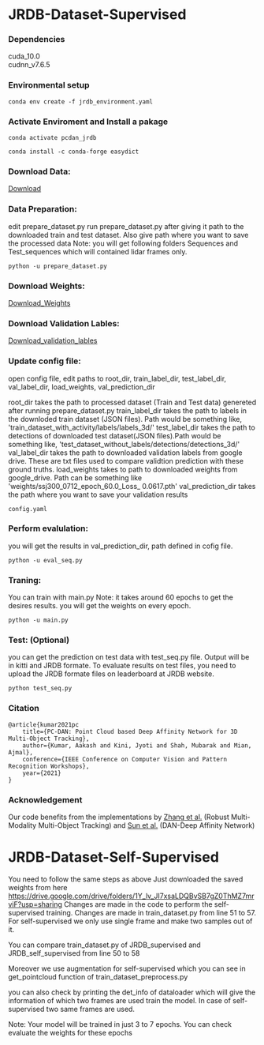 # JRDB-Dataset-Supervised

### Dependencies
cuda_10.0 <br/>
cudnn_v7.6.5

### Environmental setup


```
conda env create -f jrdb_environment.yaml
```

### Activate Enviroment and Install a pakage

```
conda activate pcdan_jrdb

conda install -c conda-forge easydict
```


### Download Data:

[Download](https://jrdb.stanford.edu/dataset/about)

### Data Preparation:
edit prepare_dataset.py
run prepare_dataset.py after giving it path to the downloaded train and test dataset. Also give path where you want to save the processed data
Note: you will get following folders Sequences and Test_sequences which will contained lidar frames only.

```
python -u prepare_dataset.py
```

### Download Weights:

[Download_Weights](https://drive.google.com/drive/folders/1Y_lv_JI7xsaLDQBvSB7gZ0ThMZ7mrviF?usp=sharing)


### Download Validation Lables:

[Download_validation_lables](https://drive.google.com/drive/folders/1Y_lv_JI7xsaLDQBvSB7gZ0ThMZ7mrviF?usp=sharing) 

### Update config file:
open config file, edit paths to root_dir, train_label_dir, test_label_dir, val_label_dir, load_weights, val_prediction_dir

root_dir takes the path to processed dataset (Train and Test data) genereted after running prepare_dataset.py
train_label_dir takes the path to labels in the downloded train dataset (JSON files). Path would be something like, 'train_dataset_with_activity/labels/labels_3d/'
test_label_dir takes the path to detections of downloaded test dataset(JSON files).Path would be something like, 'test_dataset_without_labels/detections/detections_3d/'
val_label_dir takes the path to downloaded validation labels from google drive. These are txt files used to compare validtion prediction with these ground truths.
load_weights takes to path to downloaded weights from google_drive. Path can be something like 'weights/ssj300_0712_epoch_60.0_Loss_ 0.0617.pth'
val_prediction_dir takes the path where you want to save your validation results 

```
config.yaml
```

### Perform evalulation:
you will get the results in val_prediction_dir, path defined in cofig file.

```
python -u eval_seq.py

```

### Traning:
You can train with main.py
Note: it takes around 60 epochs to get the desires results. you will get the weights on every epoch.

```
python -u main.py

```

### Test: (Optional)
you can get the prediction on test data with test_seq.py file. Output will be in kitti and JRDB formate. 
To evaluate results on test files, you need to upload the JRDB formate files on leaderboard at JRDB website.

```
python test_seq.py

```
### Citation
```
@article{kumar2021pc
	title={PC-DAN: Point Cloud based Deep Affinity Network for 3D Multi-Object Tracking},
	author={Kumar, Aakash and Kini, Jyoti and Shah, Mubarak and Mian, Ajmal},
	conference={IEEE Conference on Computer Vision and Pattern Recognition Workshops},
	year={2021}
}
```

### Acknowledgement
Our code benefits from the implementations by [Zhang et al.](https://github.com/ZwwWayne/mmMOT) (Robust Multi-Modality Multi-Object Tracking) and [Sun et al.](https://github.com/shijieS/SST) (DAN-Deep Affinity Network)


# JRDB-Dataset-Self-Supervised

You need to follow the same steps as above 
Just downloaded the saved weights from here https://drive.google.com/drive/folders/1Y_lv_JI7xsaLDQBvSB7gZ0ThMZ7mrviF?usp=sharing
Changes are made in the code to perform the self-supervised training. Changes are made in train_dataset.py from line 51 to 57. For self-supervised we only use single frame and make two samples out of it.

You can compare train_dataset.py of JRDB_supervised and JRDB_self_supervised from line 50 to 58

Moreover we use augmentation for self-supervised which you can see in get_pointcloud function of train_dataset_preprocess.py

you can also check by printing the det_info of dataloader which will give the information of which two frames are used train the model. In case of self-supervised two same frames are used.

Note: Your model will be trained in just 3 to 7 epochs. You can check evaluate the weights for these epochs
